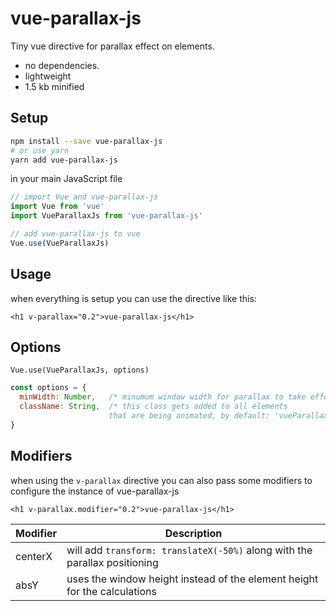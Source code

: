 # vue-parallax-js
Tiny vue directive for parallax effect on elements.
- no dependencies.
- lightweight
- 1.5 kb minified

## Setup
```bash
npm install --save vue-parallax-js
# or use yarn
yarn add vue-parallax-js
```

in your main JavaScript file
```javascript
// import Vue and vue-parallax-js
import Vue from 'vue'
import VueParallaxJs from 'vue-parallax-js'

// add vue-parallax-js to vue
Vue.use(VueParallaxJs)
```

## Usage
when everything is setup you can use the directive like this:
```vue
<h1 v-parallax="0.2">vue-parallax-js</h1>
```

## Options
```vue
Vue.use(VueParallaxJs, options)
```

```javascript
const options = {
  minWidth: Number,   /* minumum window width for parallax to take effect */
  className: String,  /* this class gets added to all elements
                      that are being animated, by default: 'vueParallax' */
}
```

## Modifiers
when using the `v-parallax` directive you can also pass some modifiers to configure the instance of vue-parallax-js
```vue
<h1 v-parallax.modifier="0.2">vue-parallax-js</h1>
```
| Modifier | Description |
|---|---|
| centerX | will add `transform: translateX(-50%)` along with the parallax positioning |
| absY | uses the window height instead of the element height for the calculations |